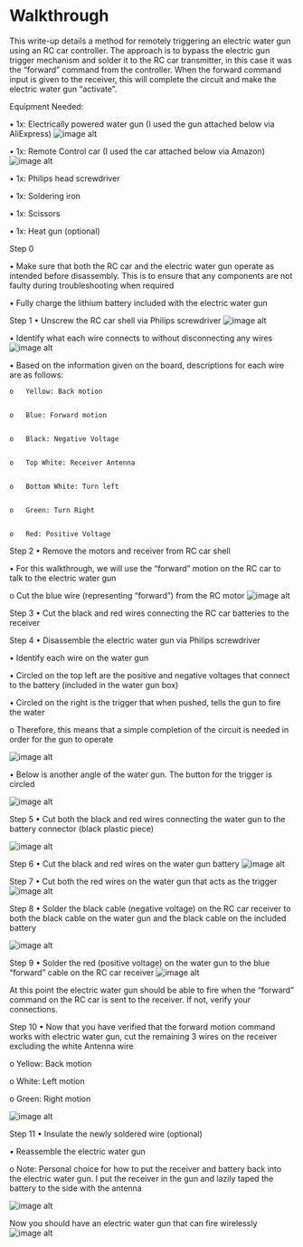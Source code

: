 # Walkthrough
This write-up details a method for remotely triggering an electric water gun using an RC car controller. The approach is to bypass the electric gun trigger mechanism and solder it to the RC car transmitter, in this case it was the “forward” command from the controller. When the forward command input is given to the receiver, this will complete the circuit and make the electric water gun “activate”.



Equipment Needed:


•	1x: Electrically powered water gun (I used the gun attached below via AliExpress)
![image alt](https://github.com/dakota033/Wireless-Electric-Water-Gun/blob/main/Screenshot%202024-11-01%20143343.png?raw=true)

•	1x: Remote Control car (I used the car attached below via Amazon)
![image alt](https://github.com/dakota033/Wireless-Electric-Water-Gun/blob/main/Screenshot%202024-11-01%20143438.png?raw=true)

•	1x: Philips head screwdriver


•	1x: Soldering iron


•	1x: Scissors


•	1x: Heat gun (optional)


Step 0


•	Make sure that both the RC car and the electric water gun operate as intended before disassembly. This is to ensure that any components are not faulty during troubleshooting when required


•	Fully charge the lithium battery included with the electric water gun



Step 1
•	Unscrew the RC car shell via Philips screwdriver
![image alt](https://github.com/dakota033/Wireless-Electric-Water-Gun/blob/main/Opened%20Car.png)


•	Identify what each wire connects to without disconnecting any wires
![image alt](https://github.com/dakota033/Wireless-Electric-Water-Gun/blob/main/RC%20Receiver.png)


•	Based on the information given on the board, descriptions for each wire are as follows:


    o	Yellow: Back motion

    
    o	Blue: Forward motion

    
    o	Black: Negative Voltage

    
    o	Top White: Receiver Antenna

    
    o	Bottom White: Turn left

    
    o	Green: Turn Right

    
    o	Red: Positive Voltage


Step 2
•	Remove the motors and receiver from RC car shell


•	For this walkthrough, we will use the “forward” motion on the RC car to talk to the electric water gun


o	Cut the blue wire (representing “forward”) from the RC motor
![image alt](https://github.com/dakota033/Wireless-Electric-Water-Gun/blob/main/Receiver%20forward%20Wire.png)

Step 3
•	Cut the black and red wires connecting the RC car batteries to the receiver


Step 4
•	Disassemble the electric water gun via Philips screwdriver


•	Identify each wire on the water gun 


•	Circled on the top left are the positive and negative voltages that connect to the battery (included in the water gun box)


•	Circled on the right is the trigger that when pushed, tells the gun to fire the water 


o	Therefore, this means that a simple completion of the circuit is needed in order for the gun to operate

![image alt](https://github.com/dakota033/Wireless-Electric-Water-Gun/blob/main/Water%20Gun%20Disassembly.png)

•	Below is another angle of the water gun. The button for the trigger is circled

![image alt](https://github.com/dakota033/Wireless-Electric-Water-Gun/blob/main/Water%20Gun%20Disassembly%202.png)

Step 5
•	Cut both the black and red wires connecting the water gun to the battery connector (black plastic piece)

![image alt](https://github.com/dakota033/Wireless-Electric-Water-Gun/blob/main/water%20Gun%20Power.png)

Step 6
•	Cut the black and red wires on the water gun battery 
![image alt](https://github.com/dakota033/Wireless-Electric-Water-Gun/blob/main/Water%20Gun%20Battery.png)

Step 7
•	Cut both the red wires on the water gun that acts as the trigger
![image alt](https://github.com/dakota033/Wireless-Electric-Water-Gun/blob/main/Water%20Gun%20Disassembly%202.png)

Step 8
•	Solder the black cable (negative voltage) on the RC car receiver to both the black cable on the water gun and the black cable on the included battery

![image alt](https://github.com/dakota033/Wireless-Electric-Water-Gun/blob/main/Negative%20Voltage%20Solder.png)

Step 9
•	Solder the red (positive voltage) on the water gun to the blue “forward” cable on the RC car receiver
![image alt](https://github.com/dakota033/Wireless-Electric-Water-Gun/blob/main/Forward%20and%20Positive%20Voltage%20Solder.png)


At this point the electric water gun should be able to fire when the “forward” command on the RC car is sent to the receiver. If not, verify your connections.


Step 10
•	Now that you have verified that the forward motion command works with electric water gun, cut the remaining 3 wires on the receiver excluding the white Antenna wire


o	Yellow: Back motion


o	White: Left motion


o	Green: Right motion

![image alt](https://github.com/dakota033/Wireless-Electric-Water-Gun/blob/main/Remove%20extra%20wiring.png)

Step 11
•	Insulate the newly soldered wire (optional)


•	Reassemble the electric water gun


o	Note: Personal choice for how to put the receiver and battery back into the electric water gun. I put the receiver in the gun and lazily taped the battery to the side with the antenna

![image alt](https://github.com/dakota033/Wireless-Electric-Water-Gun/blob/main/Assembled%20Water%20Gun.png)

Now you should have an electric water gun that can fire wirelessly
![image alt](https://github.com/dakota033/Wireless-Electric-Water-Gun/blob/main/Final%20Product.png)
